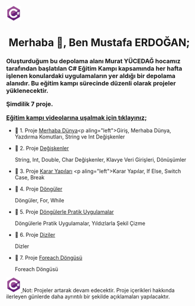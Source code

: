  <a href="https://www.w3schools.com/cs/" target="_blank" rel="noreferrer"> <img src="https://raw.githubusercontent.com/devicons/devicon/master/icons/csharp/csharp-original.svg" alt="csharp" width="40" height="40"/> </a> 
<h1 align="center">Merhaba 👋, Ben Mustafa ERDOĞAN;</h1>
<h3 align="left">Oluşturduğum bu depolama alanı Murat YÜCEDAĞ hocamız tarafından başlatılan C# Eğitim Kampı kapsamında her hafta işlenen konulardaki uygulamaların yer aldığı bir depolama alanıdır. Bu eğitim kampı sürecinde düzenli olarak projeler yüklenecektir. 


Şimdilik 7 proje. 

[Eğitim kampı videolarına uşalmak için tıklayınız;](https://www.youtube.com/watch?v=oev5wH-_XCI&list=PLKnjBHu2xXNPmFMvGKVHA_ijjrgUyNIXr) </h3> 


- 🔭 1. Proje [Merhaba Dünya](https://github.com/mustafaerdoganbilsim/CSharpEgitimKampi/tree/master/01_MainSubjects(Temel_Konular))<p aling="left">Giriş, Merhaba Dünya, Yazdırma Komutları, String ve Int Değişkenler</p>

- 🔭 2. Proje [Değişkenler](https://github.com/mustafaerdoganbilsim/CSharpEgitimKampi/tree/master/02_Varibles) <p aling="left">String, Int, Double, Char Değişkenler, Klavye Veri Girişleri, Dönüşümler</p>

- 🔭 3. Proje [Karar Yapıları](https://github.com/mustafaerdoganbilsim/CSharpEgitimKampi/tree/master/03_MakingDecision(Karar_Yap%C4%B1lar%C4%B1)) <p aling="left">Karar Yapılar, If Else, Switch Case, Break</p>

- 🔭 4. Proje [Döngüler](https://github.com/mustafaerdoganbilsim/CSharpEgitimKampi/tree/master/04_Loops)<p aling="left">Döngüler, For, While</p>
 
- 🔭 5. Proje [Döngülerle Pratik Uygulamalar](https://github.com/mustafaerdoganbilsim/CSharpEgitimKampi/tree/master/05_LoopsWithStars)<p aling="left">Döngülerle Pratik Uygulamalar, Yıldızlarla Şekil Çizme</p>
   
- 🔭 6. Proje [Diziler](https://github.com/mustafaerdoganbilsim/CSharpEgitimKampi/tree/master/06_Arrays)<p aling="left">Dizler<p/>
     
- 🔭 7. Proje [Foreach Döngüsü](https://github.com/mustafaerdoganbilsim/CSharpEgitimKampi/tree/master/07_ForeachLoop)<p aling="left">Foreach Döngüsü</p>

<p align="left"> <a href="https://www.w3schools.com/cs/" target="_blank" rel="noreferrer"> <img src="https://raw.githubusercontent.com/devicons/devicon/master/icons/csharp/csharp-original.svg" alt="csharp" width="40" height="40"/> </a>Not: Projeler artarak devam edecektir. Proje içerikleri hakkında ilerleyen günlerde daha ayrıntılı bir şekilde açıklamaları yapılacaktır. </p>
